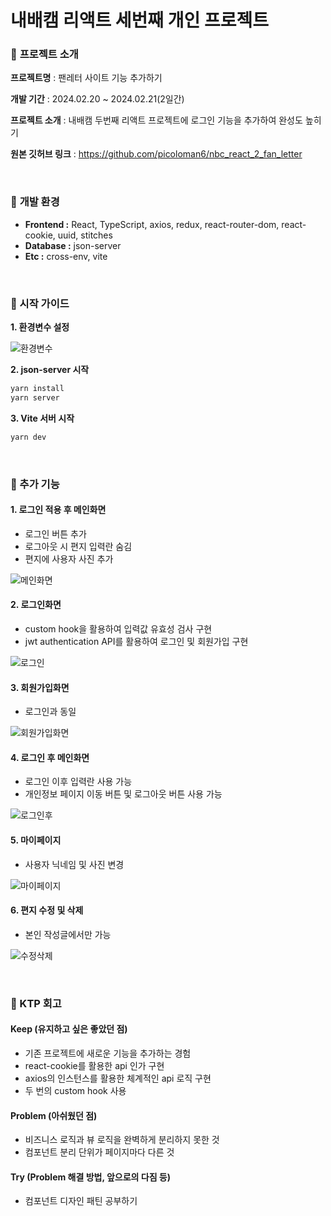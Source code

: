 # 내배캠 리액트 세번째 개인 프로젝트

### 🔽 **프로젝트 소개**

**프로젝트명** : 팬레터 사이트 기능 추가하기

**개발 기간** : 2024.02.20 ~ 2024.02.21(2일간)

**프로젝트 소개** : 내배캠 두번째 리액트 프로젝트에 로그인 기능을 추가하여 완성도 높히기

**원본 깃허브 링크** : https://github.com/picoloman6/nbc_react_2_fan_letter

<br>

### 🔽 **개발 환경**

- **Frontend :** React, TypeScript, axios, redux, react-router-dom, react-cookie, uuid, stitches
- **Database :** json-server
- **Etc :** cross-env, vite

<br>

### **🔽 시작 가이드**

**1. 환경변수 설정**

![환경변수](./images/환경변수.PNG)

**2. json-server 시작**

```bash
yarn install
yarn server
```

**3. Vite 서버 시작**

```bash
yarn dev
```

<br>

### 🔽 추가 기능

#### 1. 로그인 적용 후 메인화면

- 로그인 버튼 추가
- 로그아웃 시 편지 입력란 숨김
- 편지에 사용자 사진 추가

![메인화면](./images/메인화면.PNG)

#### 2. 로그인화면

- custom hook을 활용하여 입력값 유효성 검사 구현
- jwt authentication API를 활용하여 로그인 및 회원가입 구현

![로그인](./images/로그인.gif)

#### 3. 회원가입화면

- 로그인과 동일

![회원가입화면](./images/회원가입화면.PNG)

#### 4. 로그인 후 메인화면

- 로그인 이후 입력란 사용 가능
- 개인정보 페이지 이동 버튼 및 로그아웃 버튼 사용 가능

![로그인후](./images/로그인후.PNG)

#### 5. 마이페이지

- 사용자 닉네임 및 사진 변경

![마이페이지](./images/마이페이지.gif)

#### 6. 편지 수정 및 삭제

- 본인 작성글에서만 가능

![수정삭제](./images/수정삭제.gif)

<br>

### 🔽 KTP 회고

#### Keep (유지하고 싶은 좋았던 점)

- 기존 프로젝트에 새로운 기능을 추가하는 경험
- react-cookie를 활용한 api 인가 구현
- axios의 인스턴스를 활용한 체계적인 api 로직 구현
- 두 번의 custom hook 사용

#### Problem (아쉬웠던 점)

- 비즈니스 로직과 뷰 로직을 완벽하게 분리하지 못한 것
- 컴포넌트 분리 단위가 페이지마다 다른 것

#### Try (Problem 해결 방법, 앞으로의 다짐 등)

- 컴포넌트 디자인 패틴 공부하기
